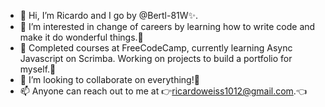 - 👋 Hi, I’m Ricardo and I go by @Bertl-81W✨.
- 👀 I’m interested in change of careers by learning how to write code and make it do wonderful things.🤖  
- 🌱 Completed courses at FreeCodeCamp, currently learning Async Javascript on Scrimba. Working on projects to build a portfolio for myself.💪
- 💞️ I’m looking to collaborate on everything!🤝
- 📫 Anyone can reach out to me at 👉ricardoweiss1012@gmail.com.👈


